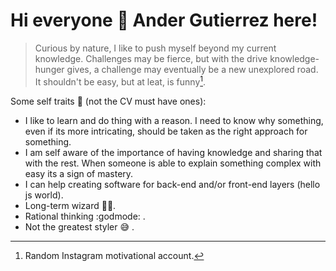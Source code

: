 # Hi everyone 🤘 Ander Gutierrez here!

> Curious by nature, I like to push myself beyond my current knowledge. Challenges may be fierce, but with the drive knowledge-hunger gives, a challenge may eventually be a new unexplored road. It shouldn't be easy, but at leat, is funny[^1].
[^1]: Random Instagram motivational account. 

Some self traits 🙌 (not the CV must have ones):
- I like to learn and do thing with a reason. I need to know why something, even if its more intricating, should be taken as the right approach for something. 
- I am self aware of the importance of having knowledge and sharing that with the rest. When someone is able to explain something complex with easy its a sign of mastery.
- I can help creating software for back-end and/or front-end layers (hello js world).
- Long-term wizard 🧙‍♂.
- Rational thinking :godmode: .
- Not the greatest styler 😅 .



<!--
**AnderGI/AnderGI** is a ✨ _special_ ✨ repository because its `README.md` (this file) appears on your GitHub profile.

Here are some ideas to get you started:

- 🔭 I’m currently working on ...
- 🌱 I’m currently learning ...
- 👯 I’m looking to collaborate on ...
- 🤔 I’m looking for help with ...
- 💬 Ask me about ...
- 📫 How to reach me: ...
- 😄 Pronouns: ...
- ⚡ Fun fact: ...
-->

